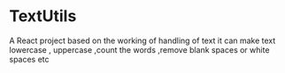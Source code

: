 # TextUtils
A React project based on the working of handling of text it can make text  lowercase , uppercase ,count the words ,remove blank spaces or white spaces etc 
